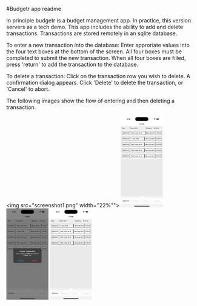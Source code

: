 #Budgetr app readme

In principle budgetr is a budget management app. In practice, this version servers
as a tech demo. This app includes the ability to add and delete transactions.
Transactions are stored remotely in an sqlite database.

To enter a new transaction into the database:
Enter approriate values into the four text boxes at the bottom of the screen.
All four boxes must be completed to submit the new transaction.
When all four boxes are filled, press 'return' to add the transaction to the database.

To delete a transaction:
Click on the transaction row you wish to delete.
A confirmation dialog appears.
Click 'Delete' to delete the transaction, or 'Cancel' to abort.

The following images show the flow of entering and then deleting a transaction.

<img src="screenshot1.png" width="22%"">
<img src="screenshot2.png" width="22%">
<img src="screenshot3.png" width="22%">
<img src="screenshot4.png" width="22%">
